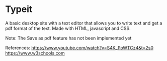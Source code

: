 # Typeit
A basic desktop site with a text editor that allows you to write text and get a pdf format of the text.
Made with HTML, javascript and CSS.

Note: The Save as pdf feature has not been implemented yet

References:
https://www.youtube.com/watch?v=S4K_PoWTCz4&t=2s0
https://www.w3schools.com
